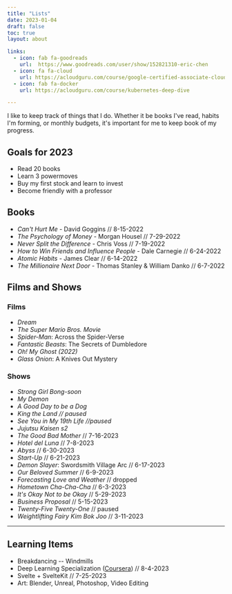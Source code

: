 ```yaml
---
title: "Lists"
date: 2023-01-04
draft: false
toc: true
layout: about

links:
  - icon: fab fa-goodreads
    url:  https://www.goodreads.com/user/show/152821310-eric-chen
  - icon: fa fa-cloud
    url: https://acloudguru.com/course/google-certified-associate-cloud-engineer
  - icon: fab fa-docker
    url: https://acloudguru.com/course/kubernetes-deep-dive

---
```


I like to keep track of things that I do. Whether it be books I've read, habits I'm forming, or monthly budgets, it's important for me to keep book of my progress. 

## Goals for 2023 <i class="fa fa-calendar fa-sm"></i>
- Read 20 books
- Learn 3 powermoves 
- Buy my first stock and learn to invest
- Become friendly with a professor

## Books <i class="fa fa-book-open fa-sm"></i>

- *Can't Hurt Me* - David Goggins // 8-15-2022
- *The Psychology of Money* - Morgan Housel // 7-29-2022
- *Never Split the Difference* - Chris Voss // 7-19-2022
- *How to Win Friends and Influence People* - Dale Carnegie // 6-24-2022
- *Atomic Habits* - James Clear // 6-14-2022
- *The Millionaire Next Door* - Thomas Stanley & William Danko // 6-7-2022

<!-- ### Currently Reading 
- *Principles* - Ray Dalio
- *The Neuroscience of Intelligence* - Richard Haier
- Vol. 1 of *Sherlock Holmes* - Sir Arthur Conan Doyle
- *The 4-Hour Work Week* - Timothy Ferriss // paused
- *Subliminal* - Leonard Molodinow // paused

<hr> -->

## Films and Shows <i class="fa fa-film fa-sm"></i>
### Films
- *Dream*
- *The Super Mario Bros. Movie*
- *Spider-Man*: Across the Spider-Verse
- *Fantastic Beasts*: The Secrets of Dumbledore
- *Oh! My Ghost (2022)* 
- *Glass Onion*: A Knives Out Mystery

### Shows
- *Strong Girl Bong-soon*
- *My Demon*
- *A Good Day to be a Dog*
- *King the Land // paused*
- *See You in My 19th Life //paused*
- *Jujutsu Kaisen s2*
- *The Good Bad Mother* // 7-16-2023
- *Hotel del Luna* // 7-8-2023
- *Abyss* // 6-30-2023
- *Start-Up* // 6-21-2023
- *Demon Slayer*: Swordsmith Village Arc // 6-17-2023
- *Our Beloved Summer* // 6-9-2023
- *Forecasting Love and Weather* // dropped
- *Hometown Cha-Cha-Cha* // 6-3-2023
- *It's Okay Not to be Okay* // 5-29-2023
- *Business Proposal* // 5-15-2023
- *Twenty-Five Twenty-One* // paused
- *Weightlifting Fairy Kim Bok Joo* // 3-11-2023

<hr>

## Learning Items <i class="fa fa-graduation-cap fa-sm"></i>

- Breakdancing -- Windmills
- Deep Learning Specialization ([Coursera](https://www.coursera.org/specializations/deep-learning)) // 8-4-2023
- Svelte + SvelteKit // 7-25-2023
- Art: Blender, Unreal, Photoshop, Video Editing

<!-- <hr> -->

<!-- ## Favorite Quotes <i class="fa fa-quote-left fa-xs"></i>

- *"A person's success in life can be measured by the number of uncomfortable conversations he or she is willing to have."* - Tim Ferriss
- *"You know, it's funny; when you look at someone through rose-colored glasses, all the red flags just look like flags."* - Wanda, from BoJack Horseman
- *Do what you can, with what you have, where you are."* - Teddy Roosevelt
- *"Every action you take is a vote for the type of person you want to be."* - James Clear
- *"All men have fears, but the brave put down their fears and go forward, sometimes to death, but always to victory."* - Dale Carnegie -->

